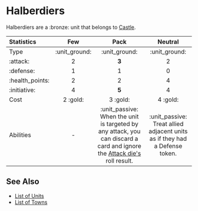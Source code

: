 # Halberdiers

Halberdiers are a :bronze: unit that belongs to [Castle](../towns/castle.md).

| Statistics | Few | Pack | Neutral |
| :--- | :---: | :---: | :---: |
| Type | :unit_ground: | :unit_ground: | :unit_ground: |
| :attack: | 2 | **3** | 2 |
| :defense: | 1 | 1 | 0 |
| :health_points: | 2 | 2 | 4 |
| :initiative: | 4 | **5** | 4 |
| Cost | 2 :gold: | 3 :gold: | 4 :gold: |
| Abilities | - | :unit_passive: When the unit is targeted by any attack, you can discard a card and ignore the [Attack die's](../dice.md#attack-die) roll result. | :unit_passive: Treat allied adjacent units as if they had a Defense token. |


## See Also

- [List of Units](index.md)
- [List of Towns](../towns/index.md)